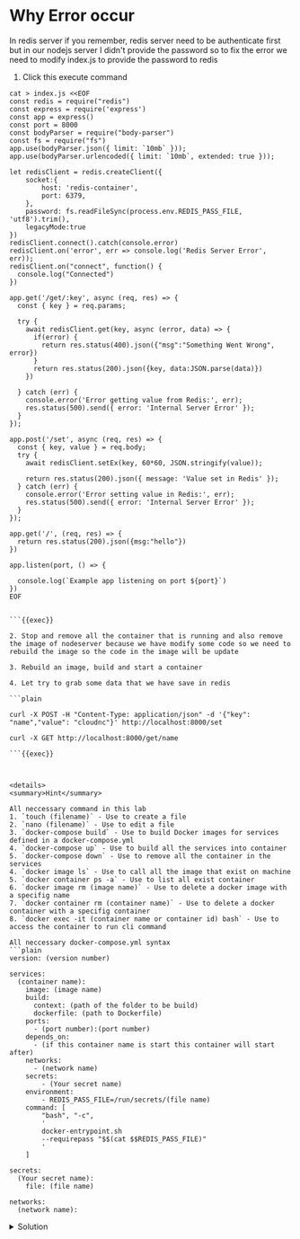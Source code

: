 # Why Error occur

In redis server if you remember, redis server need to be authenticate first but in our nodejs server I didn't provide the password so to fix the error we need to modify index.js to provide the password to redis

1. Click this execute command

```plain
cat > index.js <<EOF
const redis = require("redis")
const express = require('express')
const app = express()
const port = 8000
const bodyParser = require("body-parser")
const fs = require("fs")
app.use(bodyParser.json({ limit: `10mb` }));
app.use(bodyParser.urlencoded({ limit: `10mb`, extended: true }));

let redisClient = redis.createClient({
    socket:{
        host: 'redis-container',
        port: 6379,
    },
    password: fs.readFileSync(process.env.REDIS_PASS_FILE, 'utf8').trim(),
    legacyMode:true
})
redisClient.connect().catch(console.error)
redisClient.on('error', err => console.log('Redis Server Error', err));
redisClient.on("connect", function() {
  console.log("Connected")
})

app.get('/get/:key', async (req, res) => {
  const { key } = req.params;

  try {
    await redisClient.get(key, async (error, data) => {
      if(error) {
        return res.status(400).json({"msg":"Something Went Wrong", error})
      }
      return res.status(200).json({key, data:JSON.parse(data)})
    })

  } catch (err) {
    console.error('Error getting value from Redis:', err);
    res.status(500).send({ error: 'Internal Server Error' });
  }
});

app.post('/set', async (req, res) => {
  const { key, value } = req.body;
  try {
    await redisClient.setEx(key, 60*60, JSON.stringify(value));

    return res.status(200).json({ message: 'Value set in Redis' });
  } catch (err) {
    console.error('Error setting value in Redis:', err);
    res.status(500).send({ error: 'Internal Server Error' });
  }
});

app.get('/', (req, res) => {
  return res.status(200).json({msg:"hello"})
})

app.listen(port, () => {
  
  console.log(`Example app listening on port ${port}`)
})
EOF


```{{exec}}

2. Stop and remove all the container that is running and also remove the image of nodeserver because we have modify some code so we need to rebuild the image so the code in the image will be update

3. Rebuild an image, build and start a container

4. Let try to grab some data that we have save in redis

```plain

curl -X POST -H "Content-Type: application/json" -d '{"key": "name","value": "cloudnc"}' http://localhost:8000/set

curl -X GET http://localhost:8000/get/name

```{{exec}}



<details>
<summary>Hint</summary>

All neccessary command in this lab
1. `touch (filename)` - Use to create a file
2. `nano (filename)` - Use to edit a file
3. `docker-compose build` - Use to build Docker images for services defined in a docker-compose.yml
4. `docker-compose up` - Use to build all the services into container
5. `docker-compose down` - Use to remove all the container in the services
4. `docker image ls` - Use to call all the image that exist on machine
5. `docker container ps -a` - Use to list all exist container
6. `docker image rm (image name)` - Use to delete a docker image with a specifig name
7. `docker container rm (container name)` - Use to delete a docker container with a specifig container
8. `docker exec -it (container name or container id) bash` - Use to access the container to run cli command

All neccessary docker-compose.yml syntax
```plain
version: (version number)

services:
  (container name):
    image: (image name)
    build:
      context: (path of the folder to be build)
      dockerfile: (path to Dockerfile)
    ports:
      - (port number):(port number)
    depends_on:
      - (if this container name is start this container will start after)
    networks:
      - (network name)
    secrets:
        - (Your secret name)
    environment:
        - REDIS_PASS_FILE=/run/secrets/(file name)
    command: [
        "bash", "-c",
        '
        docker-entrypoint.sh
        --requirepass "$$(cat $$REDIS_PASS_FILE)"
        '
    ]

secrets:
  (Your secret name):
    file: (file name)

networks:
  (network name):
```

</details>

<details>
<summary>Solution</summary>
```plain
cat > index.js <<EOF
const redis = require("redis")
const express = require('express')
const app = express()
const port = 8000
const bodyParser = require("body-parser")
const fs = require("fs")
app.use(bodyParser.json({ limit: `10mb` }));
app.use(bodyParser.urlencoded({ limit: `10mb`, extended: true }));

let redisClient = redis.createClient({
    socket:{
        host: 'redis-container',
        port: 6379,
    },
    password: fs.readFileSync(process.env.REDIS_PASS_FILE, 'utf8').trim(),
    legacyMode:true
})
redisClient.connect().catch(console.error)
redisClient.on('error', err => console.log('Redis Server Error', err));
redisClient.on("connect", function() {
  console.log("Connected")
})

app.get('/get/:key', async (req, res) => {
  const { key } = req.params;

  try {
    await redisClient.get(key, async (error, data) => {
      if(error) {
        return res.status(400).json({"msg":"Something Went Wrong", error})
      }
      return res.status(200).json({key, data:JSON.parse(data)})
    })

  } catch (err) {
    console.error('Error getting value from Redis:', err);
    res.status(500).send({ error: 'Internal Server Error' });
  }
});

app.post('/set', async (req, res) => {
  const { key, value } = req.body;
  try {
    await redisClient.setEx(key, 60*60, JSON.stringify(value));

    return res.status(200).json({ message: 'Value set in Redis' });
  } catch (err) {
    console.error('Error setting value in Redis:', err);
    res.status(500).send({ error: 'Internal Server Error' });
  }
});

app.get('/', (req, res) => {
  return res.status(200).json({msg:"hello"})
})

app.listen(port, () => {
  
  console.log(`Example app listening on port ${port}`)
})
EOF

cat > password.txt  <<EOF
redis-password
EOF

cat > docker-compose.yml <<EOF
version: '3.9'
services: 
  
  node-container:
    image: nodeserver
    build: 
      context: .
      dockerfile: Dockerfile
    ports:
      - 8000:8000
    depends_on:
      - redis-container
    secrets:
      - password
    environment:
      - REDIS_PASS_FILE=/run/secrets/password
    networks:
      - backend 

  redis-container:
    image: redis:latest
    secrets:
      - password
    environment:
      - REDIS_PASS_FILE=/run/secrets/password
    command: [
      "bash", "-c",
      '
       docker-entrypoint.sh
       --requirepass "$$(cat $$REDIS_PASS_FILE)"
      '
    ]
    ports:
      - 6379:6379
    networks:
      - backend
    volumes:
      - ./data/redis:/data

secrets:
  password:
    file: password.txt

networks:
  backend:

EOF

docker-compose down

docker-compose build

docker-compose up

```{{exec}}
</details>